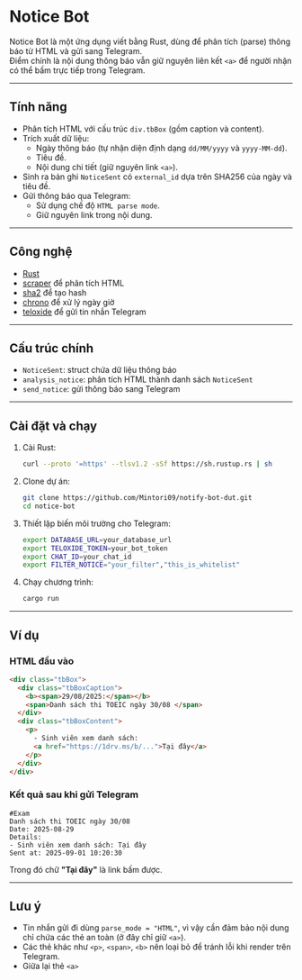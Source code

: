 # Notice Bot

Notice Bot là một ứng dụng viết bằng Rust, dùng để phân tích (parse) thông báo từ HTML và gửi sang Telegram.  
Điểm chính là nội dung thông báo vẫn giữ nguyên liên kết `<a>` để người nhận có thể bấm trực tiếp trong Telegram.

---

## Tính năng

- Phân tích HTML với cấu trúc `div.tbBox` (gồm caption và content).
- Trích xuất dữ liệu:
  - Ngày thông báo (tự nhận diện định dạng `dd/MM/yyyy` và `yyyy-MM-dd`).
  - Tiêu đề.
  - Nội dung chi tiết (giữ nguyên link `<a>`).
- Sinh ra bản ghi `NoticeSent` có `external_id` dựa trên SHA256 của ngày và tiêu đề.
- Gửi thông báo qua Telegram:
  - Sử dụng chế độ `HTML parse mode`.
  - Giữ nguyên link trong nội dung.

---

## Công nghệ

- [Rust](https://www.rust-lang.org/)
- [scraper](https://crates.io/crates/scraper) để phân tích HTML
- [sha2](https://crates.io/crates/sha2) để tạo hash
- [chrono](https://crates.io/crates/chrono) để xử lý ngày giờ
- [teloxide](https://crates.io/crates/teloxide) để gửi tin nhắn Telegram

---

## Cấu trúc chính

- `NoticeSent`: struct chứa dữ liệu thông báo
- `analysis_notice`: phân tích HTML thành danh sách `NoticeSent`
- `send_notice`: gửi thông báo sang Telegram

---

## Cài đặt và chạy

1. Cài Rust:

   ```bash
   curl --proto '=https' --tlsv1.2 -sSf https://sh.rustup.rs | sh
   ```

2. Clone dự án:

   ```bash
   git clone https://github.com/Mintori09/notify-bot-dut.git
   cd notice-bot
   ```

3. Thiết lập biến môi trường cho Telegram:

   ```bash
   export DATABASE_URL=your_database_url
   export TELOXIDE_TOKEN=your_bot_token
   export CHAT_ID=your_chat_id
   export FILTER_NOTICE="your_filter","this_is_whitelist"
   ```

4. Chạy chương trình:

   ```bash
   cargo run
   ```

---

## Ví dụ

### HTML đầu vào

```html
<div class="tbBox">
  <div class="tbBoxCaption">
    <b><span>29/08/2025:</span></b>
    <span>Danh sách thi TOEIC ngày 30/08 </span>
  </div>
  <div class="tbBoxContent">
    <p>
      - Sinh viên xem danh sách:
      <a href="https://1drv.ms/b/...">Tại đây</a>
    </p>
  </div>
</div>
```

### Kết quả sau khi gửi Telegram

```
#Exam
Danh sách thi TOEIC ngày 30/08
Date: 2025-08-29
Details:
- Sinh viên xem danh sách: Tại đây
Sent at: 2025-09-01 10:20:30
```

Trong đó chữ **"Tại đây"** là link bấm được.

---

## Lưu ý

- Tin nhắn gửi đi dùng `parse_mode = "HTML"`, vì vậy cần đảm bảo nội dung chỉ chứa các thẻ an toàn (ở đây chỉ giữ `<a>`).
- Các thẻ khác như `<p>`, `<span>`, `<b>` nên loại bỏ để tránh lỗi khi render trên Telegram.
- Giữa lại thẻ `<a>`
